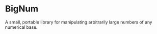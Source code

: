 # BigNum
A small, portable library for manipulating arbitrarily large numbers of any numerical base.
